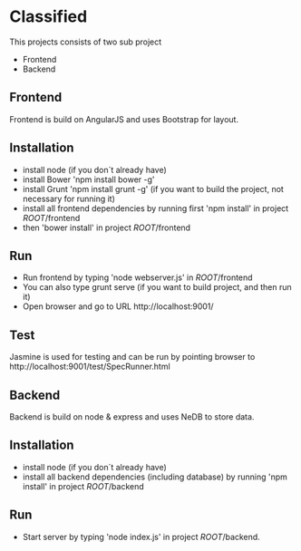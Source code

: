 Classified
==========


This projects consists of two sub project 
* Frontend
* Backend

Frontend
------------
Frontend is build on AngularJS and uses Bootstrap for layout. 

## Installation
* install node (if you don´t already have)
* install Bower 'npm install bower -g'
* install Grunt 'npm install grunt -g' (if you want to build the project, not necessary for running it)
* install all frontend dependencies by running first 'npm install' in project $ROOT$/frontend
* then 'bower install' in project $ROOT$/frontend


## Run
* Run frontend by typing 'node webserver.js' in $ROOT$/frontend
* You can also type grunt serve (if you want to build project, and then run it)
* Open browser and go to URL http://localhost:9001/

## Test
Jasmine is used for testing and can be run by pointing browser to http://localhost:9001/test/SpecRunner.html

Backend
------------
Backend is build on node & express and uses NeDB to store data. 

## Installation
* install node (if you don´t already have)
* install all backend dependencies (including database) by running 'npm install' in project $ROOT$/backend

## Run
* Start server by typing 'node index.js' in project $ROOT$/backend.










